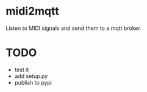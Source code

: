 # midi2mqtt
Listen to MIDI signals and send them to a mqtt broker.

# TODO
- test it
- add setup.py
- publish to pypi
